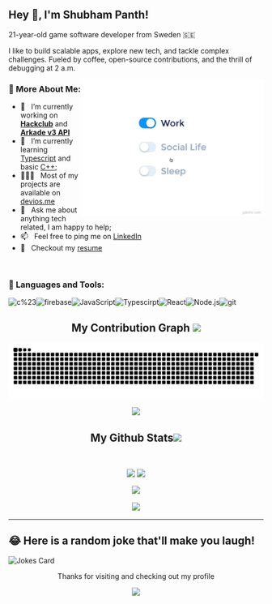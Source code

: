 ## Hey 👋, I'm Shubham Panth!

21-year-old game software developer from Sweden 🇸🇪

I like to build scalable apps, explore new tech, and tackle complex challenges. Fueled by coffee, open-source contributions, and the thrill of debugging at 2 a.m.
<br/>

<img align="right" alt="GIF" src="https://raw.githubusercontent.com/DevIos01/DevIos01/main/IMG/life_balance.gif" width="360px"/>
  
### 🧐 More About Me:

- 🔭 &nbsp; I’m currently working on [**Hackclub**](https://hackclub.com/) and [**Arkade v3 API**](https://arkade.games)
- 🌱 &nbsp; I’m currently learning [Typescript](https://www.typescriptlang.org/) and basic [C++](https://isocpp.org/); 
- 👨🏻‍💻 &nbsp; Most of my projects are available on [devios.me](https://devios.me)
- 💬 &nbsp; Ask me about anything tech related, I am happy to help;
- 📫 &nbsp; Feel free to ping me on [LinkedIn](https://www.linkedin.com/in/devios/)
- 📝 &nbsp; Checkout my [resume](https://devios.me/resume)

<br>

### 🔨 Languages and Tools:


<a href="https://dotnet.microsoft.com/en-us/languages/csharp" target="_blank"> <img align="left" alt="c%23" height ="42px" src="https://raw.githubusercontent.com/rahul-jha98/README_icons/4d06112f039d3d302017842f696129642a58f6a5/language_and_tools/square/c%23/c%23.svg"> </a>
<a href="https://firebase.google.com/" target="_blank"> <img align="left" src="https://raw.githubusercontent.com/rahul-jha98/github_readme_icons/main/language_and_tools/square/firebase/firebase.svg" alt="firebase" height ="42px"/> </a>
<a href="https://developer.mozilla.org/en-US/docs/Web/JavaScript" target="_blank"> <img align="left" alt="JavaScript" height ="42px"  src="https://raw.githubusercontent.com/rahul-jha98/github_readme_icons/main/language_and_tools/square/javascript/javascript.svg"> </a>
<a href="https://www.typescriptlang.org/" target="_blank"><img align="left" alt="Typescirpt" height ="42px" src="https://raw.githubusercontent.com/rahul-jha98/github_readme_icons/main/language_and_tools/square/typescript/typescript.svg"></a>
<a href="https://reactjs.org/" target="_blank"> <img align="left" alt="React" height ="42px" src="https://raw.githubusercontent.com/rahul-jha98/github_readme_icons/main/language_and_tools/square/react/react.svg"></a>
<a href="https://nodejs.org" target="_blank"><img align="left" alt="Node.js" height ="42px" src="https://raw.githubusercontent.com/rahul-jha98/github_readme_icons/main/language_and_tools/square/node/node.svg"></a>
<a href="https://git-scm.com/" target="_blank"> <img src="https://raw.githubusercontent.com/rahul-jha98/github_readme_icons/main/language_and_tools/square/git-scm/git-scm.svg" align="left" alt="git" height='42px'/> </a>


<br>


<h2 align="center">
  My Contribution Graph <img src="https://media.giphy.com/media/xUA7aZeLE2e0P7Znz2/giphy.gif" width="50">
</h2>
<p align="center">
  <img src="https://raw.githubusercontent.com/DevIos01/DevIos01/9ad07e3be321ce717d3f26cd3b20e3fc80428cf7/IMG/DevIos01-contribution.svg" alt="snake"></center>
</p>
<p align="center">
 <img src="https://spotify-github-profile.vercel.app/api/view?uid=3rqhzqrbuu58uefvxrtj551r2&cover_image=true&theme=default&bar_color=53b14f&bar_color_cover=true">
</p>
<h2 align="center">
  My Github Stats<img src="https://media.giphy.com/media/VgCDAzcKvsR6OM0uWg/giphy.gif" width="50">
</h2>
<br>

<p align = "center">
  <img  src = "https://github-readme-stats-gdzy0a5i5-devios.vercel.app/api?username=DevIos01&show_icons=true&theme=react&line_height=33&count_private=true">
  <img src = "https://github-readme-stats-gdzy0a5i5-devios.vercel.app/api/top-langs/?username=DevIos01&include_all_commits=true&theme=react&show_icons=true&exclude_repo=github-readme-stats&langs_count=4">
</p>

<p align = "center">
 <img  src="https://github-readme-streak-stats.herokuapp.com/?user=DevIos01&show_icons=true&locale=en&layout=compact&theme=react&line_height=0" />
</p> 

<p align = "center">
 <img src="https://activity-graph.herokuapp.com/graph?username=DevIos01&theme=redical">
</p> 
<hr>

## 😂 Here is a random joke that'll make you laugh!
![Jokes Card](https://readme-jokes.vercel.app/api)

<p align="center">Thanks for visiting and checking out my profile</p>
<p align = "center">
 <img src="https://komarev.com/ghpvc/?username=DevIos01&style=flat" />
</p> 
